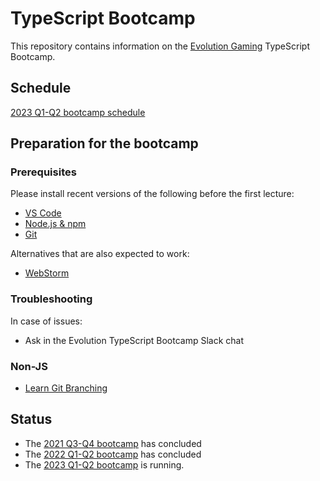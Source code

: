 # TypeScript Bootcamp

This repository contains information on the [Evolution Gaming](https://eng.evolutiongaming.com/) TypeScript Bootcamp.

## Schedule

[2023 Q1-Q2 bootcamp schedule](Schedule.md)

## Preparation for the bootcamp

### Prerequisites

Please install recent versions of the following before the first lecture:
- [VS Code](https://code.visualstudio.com/)
- [Node.js & npm](https://nodejs.org/en/)
- [Git](https://git-scm.com/downloads)

Alternatives that are also expected to work:
- [WebStorm](https://www.jetbrains.com/webstorm/download/)

### Troubleshooting

In case of issues:
- Ask in the Evolution TypeScript Bootcamp Slack chat

### Non-JS

- [Learn Git Branching](https://learngitbranching.js.org/)

## Status

* The [2021 Q3-Q4 bootcamp](presentations/OldSchedules/2021-q2-q3/Schedule.md) has concluded
* The [2022 Q1-Q2 bootcamp](presentations/OldSchedules/2022-q1-q3/Schedule.md) has concluded
* The [2023 Q1-Q2 bootcamp](Schedule.md) is running.
